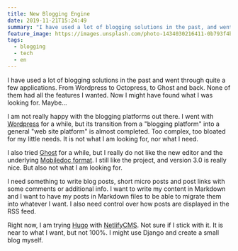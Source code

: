 ```yaml
---
title: New Blogging Engine
date: 2019-11-21T15:24:49
summary: "I have used a lot of blogging solutions in the past, and went through quite a few applications. I am trying something new... again."
feature_image: https://images.unsplash.com/photo-1434030216411-0b793f4b4173?ixlib=rb-1.2.1&ixid=eyJhcHBfaWQiOjEyMDd9&auto=format&fit=crop&q=80
tags:
  - blogging
  - tech
  - en
---
```


I have used a lot of blogging solutions in the past and went through quite a few applications. From Wordpress to Octopress, to Ghost and back. None of them had all the features I wanted. Now I might have found what I was looking for. Maybe...

I am not really happy with the blogging platforms out there. I went with [Wordpress](https://wordpress.org/) for a while, but its transition from a "blogging platform" into a general "web site platform" is almost completed. Too complex, too bloated for my little needs. It is not what I am looking for, nor what I need.

I also tried [Ghost](https://ghost.org/) for a while, but I really do not like the new editor and the underlying [Mobiledoc format](https://github.com/bustle/mobiledoc-kit). I still like the project, and version 3.0 is really nice. But also not what I am looking for.

I need something to write blog posts, short micro posts and post links with some comments or additional info. I want to write my content in Markdown and I want to have my posts in Markdown files to be able to migrate them into whatever I want. I also need control over how posts are displayed in the RSS feed.

Right now, I am trying [Hugo](https://gohugo.io/) with [NetlifyCMS](https://www.netlifycms.org/). Not sure if I stick with it. It is near to what I want, but not 100%. I might use Django and create a small blog myself.

